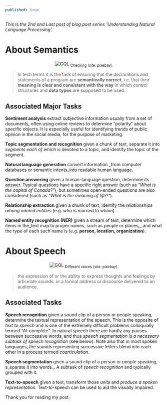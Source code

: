 ```yaml
---
published: true
---
```

_This is the 2nd and Last post of blog post series ‘Understanding Natural Language Processing’._

# About Semantics

<center>
<img src="{{site.baseurl}}/assets/images/check.jpg" alt="GQL">
<sub> Checking (site: pixebay).</sub>
</center>


> In tech terms it is the task of ensuring that the declarations and statements of a program are **semantically correct**, i.e, that their **meaning is clear and consistent with the way** in which control structures and **data types** are supposed to be used.

## Associated Major Tasks

**Sentiment analysis** extract subjective information usually from a set of documents, often using online reviews to determine "polarity" about specific objects. It is especially useful for identifying trends of public opinion in the social media, for the purpose of marketing.

**Topic segmentation and recognition** given a chunk of text, separate it into _segments each of which_ is devoted to a topic, and identify the topic of the segment.

**Natural language generation** convert information _from computer databases or semantic intents_into readable human language.

**Question answering** given a human-language question, determine its answer. Typical questions have a specific right answer (such as _"What is the capital of Canada?"_), but sometimes open-ended questions are also considered (such as _"What is the meaning of life?"_).

**Relationship extraction** given a chunk of text, identify the _relationships among named entities_ (e.g. who is married to whom).

**Named entity recognition (NER)** given a stream of text, determine which items in the_text map to proper names, such as people or places,_ and what the type of each such name is (e.g. **person, location, organization**).

# About Speech

<center>
<img src="{{site.baseurl}}/assets/images/speech.jpg" alt="GQL">
<sub> Different voices (site: pixebay).</sub>
</center>


> the expression of or the ability to express thoughts and feelings by articulate sounds.
                                        or
               a formal address or discourse delivered to an audience.
               
## Associated Tasks

**Speech recognition** given a sound clip of a person or people speaking, determine the textual representation of the speech. This is the opposite of _text to speech_ and is one of the extremely difficult problems colloquially termed "AI-complete". In natural speech there are hardly any pauses between successive words, and thus _speech segmentation is a necessary subtask of speech recognition_ (see below). Note also that in most spoken languages, the sounds representing successive letters blend into each other in a process termed _coarticulation_.

**Speech segmentation** given a sound clip of a person or people speaking, s_eparate it into words_. A subtask of _speech recognition_ and typically grouped with it.

**Text-to-speech** given a text, transform those _units_ and _produce a spoken representation_. Text-to-speech can be used to aid the visually impaired.

Thank you for reading my post.
